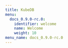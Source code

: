 ```yaml
---
title: KubeDB
menu:
  docs_0.9.0-rc.0:
    identifier: welcome
    name: Welcome
    weight: 10
menu_name: docs_0.9.0-rc.0
---
```

